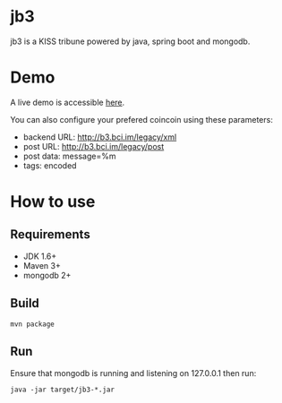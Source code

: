 # jb3

jb3 is a KISS tribune powered by java, spring boot and mongodb.

# Demo

A live demo is accessible [here](http://b3.bci.im).

You can also configure your prefered coincoin using these parameters:

- backend URL: http://b3.bci.im/legacy/xml
- post URL: http://b3.bci.im/legacy/post
- post data: message=%m
- tags: encoded

# How to use

## Requirements

- JDK 1.6+
- Maven 3+
- mongodb 2+

## Build

    mvn package

## Run

Ensure that mongodb is running and listening on 127.0.0.1 then run:

    java -jar target/jb3-*.jar